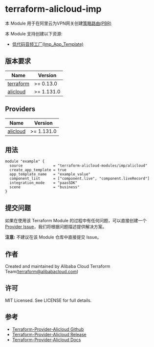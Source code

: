 terraform-alicloud-imp
=====================================================================

本 Module 用于在阿里云为VPN网关创建[策略路由(PBR)](https://help.aliyun.com/document_detail/270121.html)

本 Module 支持创建以下资源:

* [低代码音频工厂(Imp_App_Template)](https://registry.terraform.io/providers/aliyun/alicloud/latest/docs/resources/imp_app_template)

## 版本要求

| Name | Version |
|------|---------|
| <a name="requirement_terraform"></a> [terraform](#requirement\_terraform) | >= 0.13.0 |
| <a name="requirement_alicloud"></a> [alicloud](#requirement\_alicloud) | >= 1.131.0 |

## Providers

| Name | Version |
|------|---------|
| <a name="provider_alicloud"></a> [alicloud](#provider\_alicloud) | >= 1.131.0 |

## 用法

```hcl
module "example" {
  source              = "terraform-alicloud-modules/imp/alicloud"
  create_app_template = true
  app_template_name   = "example_value"
  component_list      = ["component.live", "component.liveRecord"]
  integration_mode    = "paasSDK"
  scene               = "business"
}
```

提交问题
------
如果在使用该 Terraform Module 的过程中有任何问题，可以直接创建一个 [Provider Issue](https://github.com/aliyun/terraform-provider-alicloud/issues/new)，我们将根据问题描述提供解决方案。

**注意:** 不建议在该 Module 仓库中直接提交 Issue。

作者
-------
Created and maintained by Alibaba Cloud Terraform Team(terraform@alibabacloud.com)

许可
----
MIT Licensed. See LICENSE for full details.

参考
---------
* [Terraform-Provider-Alicloud Github](https://github.com/aliyun/terraform-provider-alicloud)
* [Terraform-Provider-Alicloud Release](https://releases.hashicorp.com/terraform-provider-alicloud/)
* [Terraform-Provider-Alicloud Docs](https://registry.terraform.io/providers/aliyun/alicloud/latest/docs)
